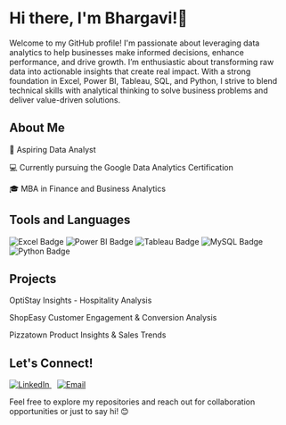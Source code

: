 # Hi there, I'm Bhargavi!👋

Welcome to my GitHub profile! I'm passionate about leveraging data analytics to help businesses make informed decisions, enhance performance, and drive growth. I’m enthusiastic about transforming raw data into actionable insights that create real impact. With a strong foundation in Excel, Power BI, Tableau, SQL, and Python, I strive to blend technical skills with analytical thinking to solve business problems and deliver value-driven solutions.

## About Me
💼 Aspiring Data Analyst

💻 Currently pursuing the Google Data Analytics Certification

🎓 MBA in Finance and Business Analytics

## Tools and Languages
<img src="https://img.shields.io/badge/Excel-217346?style=for-the-badge&logo=microsoft-excel&logoColor=white" alt="Excel Badge"/>
<img src="https://img.shields.io/badge/Power%20BI-F2C811?style=for-the-badge&logo=powerbi&logoColor=black" alt="Power BI Badge"/>
<img src="https://img.shields.io/badge/Tableau-E97627?style=for-the-badge&logo=tableau&logoColor=white" alt="Tableau Badge"/>
<img src="https://img.shields.io/badge/MySQL-005C84?style=for-the-badge&logo=mysql&logoColor=white" alt="MySQL Badge"/>
<img src="https://img.shields.io/badge/Python-3776AB?style=for-the-badge&logo=python&logoColor=white" alt="Python Badge"/>

## Projects
OptiStay Insights - Hospitality Analysis

ShopEasy Customer Engagement & Conversion Analysis

Pizzatown Product Insights & Sales Trends

## Let's Connect!
<p align="left">
  <a href="https://www.linkedin.com/in/bhargavi-ab/" target="_blank" style="margin-right:10px;">
    <img src="https://img.shields.io/badge/LinkedIn-0077B5?style=for-the-badge&logo=linkedin&logoColor=white" alt="LinkedIn"/>
  </a>
  <a href="mailto:ab.bhargavi16@gmail.com" target="_blank">
    <img src="https://img.shields.io/badge/Email-D14836?style=for-the-badge&logo=gmail&logoColor=white" alt="Email"/>
  </a>
</p>

Feel free to explore my repositories and reach out for collaboration opportunities or just to say hi! 😊
